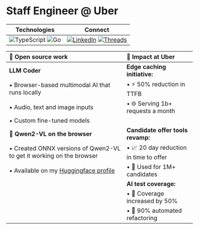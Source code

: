 # Staff Engineer @ Uber

| Technologies | Connect |
|:------------:|:-------:|
| ![TypeScript](https://img.shields.io/badge/TypeScript-007ACC?style=for-the-badge&logo=typescript&logoColor=white) ![Go](https://img.shields.io/badge/Go-00ADD8?style=for-the-badge&logo=go&logoColor=white) | [![LinkedIn](https://img.shields.io/static/v1?style=for-the-badge&message=LinkedIn&color=0A66C2&logo=LinkedIn&logoColor=FFFFFF&label=)](https://linkedin.com/in/pauldufour) [![Threads](https://img.shields.io/static/v1?style=for-the-badge&message=Threads&color=000000&logo=Threads&logoColor=FFFFFF&label=)](https://threads.net/pauldufour) |

| 🚀 Open source work | 💼 Impact at Uber |
|:-------------------|:------------------|
| **LLM Coder** | **Edge caching initiative:** |
| • Browser-based multimodal AI that runs locally | • ⚡️ 50% reduction in TTFB |
| • Audio, text and image inputs | • 🌐 Serving 1b+ requests a month |
| • Custom fine-tuned models | |
| **🎯 Qwen2-VL on the browser** | **Candidate offer tools revamp:** |
| • Created ONNX versions of Qwen2-VL to get it working on the browser | • 📈 20 day reduction in time to offer |
| • Available on my [Huggingface profile](https://huggingface.co/pdufour/) | • 👥 Used for 1M+ candidates |
| | **AI test coverage:** |
| | • 🎯 Coverage increased by 50% |
| | • 🔄 90% automated refactoring |
